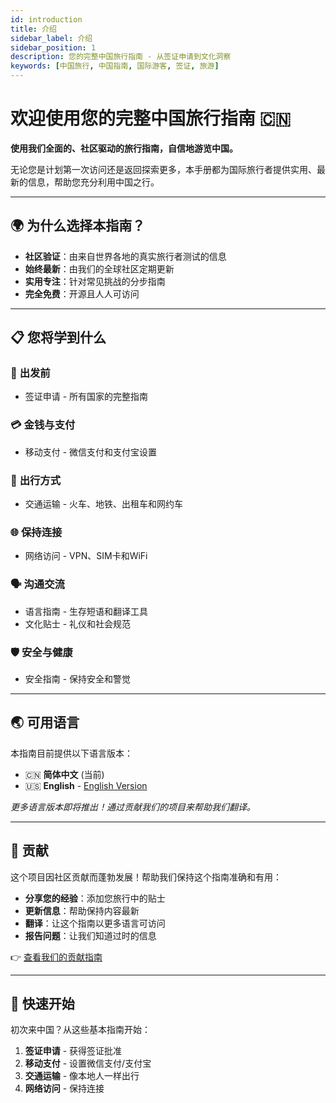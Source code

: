 ```yaml
---
id: introduction
title: 介绍
sidebar_label: 介绍
sidebar_position: 1
description: 您的完整中国旅行指南 - 从签证申请到文化洞察
keywords: [中国旅行, 中国指南, 国际游客, 签证, 旅游]
---
```


# 欢迎使用您的完整中国旅行指南 🇨🇳

**使用我们全面的、社区驱动的旅行指南，自信地游览中国。**

无论您是计划第一次访问还是返回探索更多，本手册都为国际旅行者提供实用、最新的信息，帮助您充分利用中国之行。

---

## 🌍 为什么选择本指南？

- **社区验证**：由来自世界各地的真实旅行者测试的信息
- **始终最新**：由我们的全球社区定期更新
- **实用专注**：针对常见挑战的分步指南
- **完全免费**：开源且人人可访问

---

## 📋 您将学到什么

### 🛂 **出发前**
- 签证申请 - 所有国家的完整指南

### 💳 **金钱与支付**
- 移动支付 - 微信支付和支付宝设置

### 🚄 **出行方式**
- 交通运输 - 火车、地铁、出租车和网约车

### 🌐 **保持连接**
- 网络访问 - VPN、SIM卡和WiFi

### 🗣️ **沟通交流**
- 语言指南 - 生存短语和翻译工具
- 文化贴士 - 礼仪和社会规范

### 🛡️ **安全与健康**
- 安全指南 - 保持安全和警觉

---

## 🌏 可用语言

本指南目前提供以下语言版本：

- 🇨🇳 **简体中文** (当前)
- 🇺🇸 **English** - [English Version](../en/introduction)

*更多语言版本即将推出！通过贡献我们的项目来帮助我们翻译。*

---

## 🤝 贡献

这个项目因社区贡献而蓬勃发展！帮助我们保持这个指南准确和有用：

- **分享您的经验**：添加您旅行中的贴士
- **更新信息**：帮助保持内容最新
- **翻译**：让这个指南以更多语言可访问
- **报告问题**：让我们知道过时的信息

👉 [查看我们的贡献指南](https://github.com/ChinaTravelSuccess/ChinaTravelHandbook/blob/main/CONTRIBUTING.md)

---

## 🚀 快速开始

初次来中国？从这些基本指南开始：

1. **签证申请** - 获得签证批准
2. **移动支付** - 设置微信支付/支付宝
3. **交通运输** - 像本地人一样出行
4. **网络访问** - 保持连接
